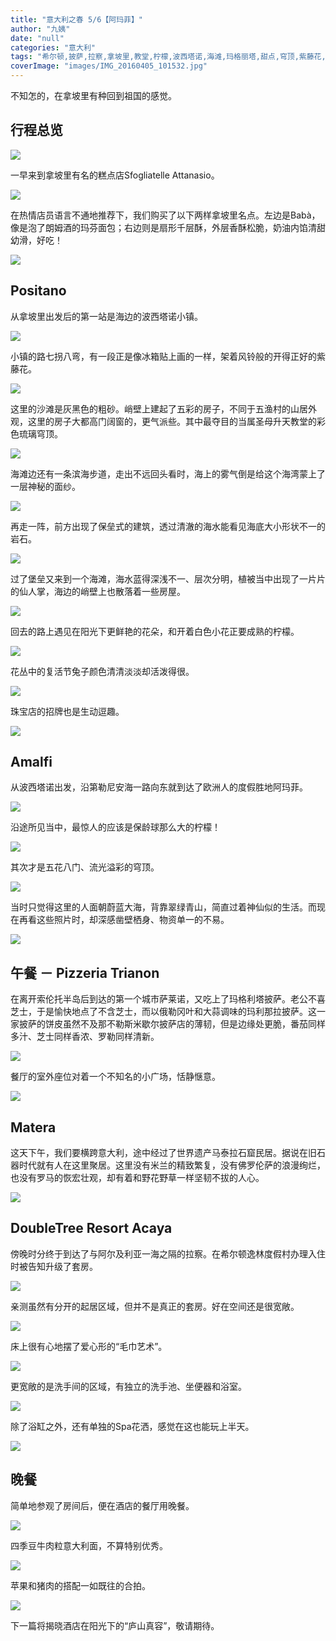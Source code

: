 ```yaml
---
title: "意大利之春 5/6【阿玛菲】"
author: "九姨"
date: "null"
categories: "意大利"
tags: "希尔顿,披萨,拉察,拿坡里,教堂,柠檬,波西塔诺,海滩,玛格丽塔,甜点,穹顶,紫藤花,萨莱诺,逸林,阿玛菲,马泰拉"
coverImage: "images/IMG_20160405_101532.jpg"
---
```


不知怎的，在拿坡里有种回到祖国的感觉。

## 行程总览

![](images/Screen-Shot-2018-10-21-at-15.53.39.png)

一早来到拿坡里有名的糕点店Sfogliatelle Attanasio。

![](images/IMG_0459.jpg)

在热情店员语言不通地推荐下，我们购买了以下两样拿坡里名点。左边是Babà，像是泡了朗姆酒的玛芬面包；右边则是扇形千层酥，外层香酥松脆，奶油内馅清甜幼滑，好吃！

![](images/IMG_0461.jpg)

## Positano

从拿坡里出发后的第一站是海边的波西塔诺小镇。

![](images/IMG_0475.jpg)

小镇的路七拐八弯，有一段正是像冰箱贴上画的一样，架着风铃般的开得正好的紫藤花。

![](images/IMG_0467-e1539510874636.jpg)

这里的沙滩是灰黑色的粗砂。峭壁上建起了五彩的房子，不同于五渔村的山居外观，这里的房子大都高门阔窗的，更气派些。其中最夺目的当属圣母升天教堂的彩色琉璃穹顶。

![](images/IMG_0471.jpg)

海滩边还有一条滨海步道，走出不远回头看时，海上的雾气倒是给这个海湾蒙上了一层神秘的面纱。

![](images/IMG_20160405_101013.jpg)

再走一阵，前方出现了保垒式的建筑，透过清澈的海水能看见海底大小形状不一的岩石。

![](images/IMG_20160405_100847-e1539510542528.jpg)

过了堡垒又来到一个海滩，海水蓝得深浅不一、层次分明，植被当中出现了一片片的仙人掌，海边的峭壁上也散落着一些房屋。

![](images/IMG_20160405_101228.jpg)

回去的路上遇见在阳光下更鲜艳的花朵，和开着白色小花正要成熟的柠檬。

![](images/IMG_0469.jpg)

花丛中的复活节兔子颜色清清淡淡却活泼得很。

![](images/IMG_0468-e1539510895534.jpg)

珠宝店的招牌也是生动逗趣。

![](images/IMG_0466-e1539510852584.jpg)

## Amalfi

从波西塔诺出发，沿第勒尼安海一路向东就到达了欧洲人的度假胜地阿玛菲。

![](images/IMG_20160405_083227.jpg)

沿途所见当中，最惊人的应该是保龄球那么大的柠檬！

![](images/IMG_0462.jpg)

其次才是五花八门、流光溢彩的穹顶。

![](images/IMG_0478.jpg)

当时只觉得这里的人面朝蔚蓝大海，背靠翠绿青山，简直过着神仙似的生活。而现在再看这些照片时，却深感凿壁栖身、物资单一的不易。

![](images/IMG_20160405_113120.jpg)

## 午餐 － Pizzeria Trianon

在离开索伦托半岛后到达的第一个城市萨莱诺，又吃上了玛格利塔披萨。老公不喜芝士，于是愉快地点了不含芝士，而以俄勒冈叶和大蒜调味的玛利那拉披萨。这一家披萨的饼皮虽然不及那不勒斯米歇尔披萨店的薄韧，但是边缘处更脆，番茄同样多汁、芝士同样香浓、罗勒同样清新。

![](images/IMG_0479.jpg)

餐厅的室外座位对着一个不知名的小广场，恬静惬意。

![](images/IMG_0480.jpg)

## Matera

这天下午，我们要横跨意大利，途中经过了世界遗产马泰拉石窟民居。据说在旧石器时代就有人在这里聚居。这里没有米兰的精致繁复，没有佛罗伦萨的浪漫绚烂，也没有罗马的恢宏壮观，却有着和野花野草一样坚韧不拔的人心。

![](images/IMG_20160405_164824.jpg)

## DoubleTree Resort Acaya

傍晚时分终于到达了与阿尔及利亚一海之隔的拉察。在希尔顿逸林度假村办理入住时被告知升级了套房。

![](images/IMG_0482.jpg)

亲测虽然有分开的起居区域，但并不是真正的套房。好在空间还是很宽敞。

![](images/IMG_0483-e1539510994635.jpg)

床上很有心地摆了爱心形的“毛巾艺术”。

![](images/IMG_0485.jpg)

更宽敞的是洗手间的区域，有独立的洗手池、坐便器和浴室。

![](images/IMG_0484-e1539511015626.jpg)

除了浴缸之外，还有单独的Spa花洒，感觉在这也能玩上半天。

![](images/IMG_0486.jpg)

## 晚餐

简单地参观了房间后，便在酒店的餐厅用晚餐。

![](images/IMG_0492.jpg)

四季豆牛肉粒意大利面，不算特别优秀。

![](images/IMG_0490.jpg)

苹果和猪肉的搭配一如既往的合拍。

![](images/IMG_0491.jpg)

下一篇将揭晓酒店在阳光下的“庐山真容”，敬请期待。
